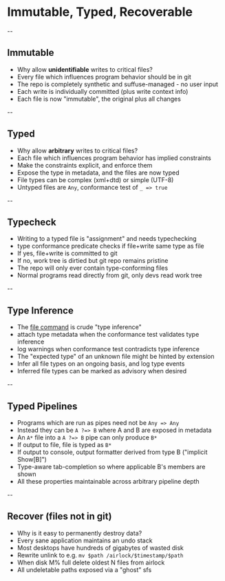# Immutable, Typed, Recoverable

--

## Immutable
- Why allow **unidentifiable** writes to critical files?
- Every file which influences program behavior should be in git
- The repo is completely synthetic and suffuse-managed - no user input
- Each write is individually committed (plus write context info)
- Each file is now "immutable", the original plus all changes

--

## Typed
- Why allow **arbitrary** writes to critical files?
- Each file which influences program behavior has implied constraints
- Make the constraints explicit, and enforce them
- Expose the type in metadata, and the files are now typed
- File types can be complex (xml+dtd) or simple (UTF-8)
- Untyped files are ```Any```, conformance test of ```_ => true```

--

## Typecheck
- Writing to a typed file is "assignment" and needs typechecking
- type conformance predicate checks if file+write same type as file
- If yes, file+write is committed to git
- If no, work tree is dirtied but git repo remains pristine
- The repo will only ever contain type-conforming files
- Normal programs read directly from git, only devs read work tree

--

## Type Inference
- The [file command](http://en.wikipedia.org/wiki/File_(command)) is crude "type inference"
- attach type metadata when the conformance test validates type inference
- log warnings when conformance test contradicts type inference
- The "expected type" of an unknown file might be hinted by extension
- Infer all file types on an ongoing basis, and log type events
- Inferred file types can be marked as advisory when desired

--

## Typed Pipelines
- Programs which are run as pipes need not be ```Any => Any```
- Instead they can be ```A ?=> B``` where A and B are exposed in metadata
- An ```A*``` file into a ```A ?=> B``` pipe can only produce ```B*```
- If output to file, file is typed as ```B*```
- If output to console, output formatter derived from type B ("implicit Show[B]")
- Type-aware tab-completion so where applicable B's members are shown
- All these properties maintainable across arbitrary pipeline depth

--

## Recover (files not in git)
- Why is it easy to permanently destroy data?
- Every sane application maintains an undo stack
- Most desktops have hundreds of gigabytes of wasted disk
- Rewrite unlink to e.g. ```mv $path /airlock/$timestamp/$path```
- When disk M% full delete oldest N files from airlock
- All undeletable paths exposed via a "ghost" sfs
